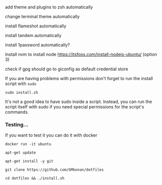 add theme and plugins to zsh automatically

change terminal theme automatically

install flameshot automatically

install tandem automatically

install 1password automatically?

Install nvm to install node
https://itsfoss.com/install-nodejs-ubuntu/ (option 3)

check if gpg should go to giconfig as default credential store

If you are having problems with permissions don't forget to run the install script with `sudo`

```
sudo install.sh
```

It's not a good idea to have sudo inside a script. Instead, you can run the script itself with sudo if you need special permissions for the script's commands.

### Testing...

If you want to test it you can do it with docker

```
docker run -it ubuntu

apt-get update

apt-get install -y git

git clone https://github.com/GMkonan/dotfiles

cd dotfiles && ./install.sh

```
